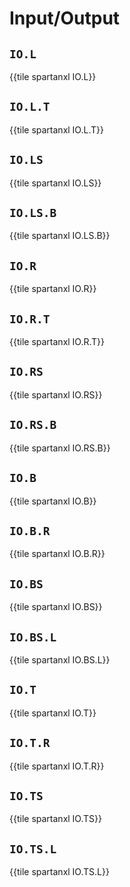 # Input/Output


## `IO.L`

{{tile spartanxl IO.L}}


## `IO.L.T`

{{tile spartanxl IO.L.T}}


## `IO.LS`

{{tile spartanxl IO.LS}}


## `IO.LS.B`

{{tile spartanxl IO.LS.B}}


## `IO.R`

{{tile spartanxl IO.R}}


## `IO.R.T`

{{tile spartanxl IO.R.T}}


## `IO.RS`

{{tile spartanxl IO.RS}}


## `IO.RS.B`

{{tile spartanxl IO.RS.B}}


## `IO.B`

{{tile spartanxl IO.B}}


## `IO.B.R`

{{tile spartanxl IO.B.R}}


## `IO.BS`

{{tile spartanxl IO.BS}}


## `IO.BS.L`

{{tile spartanxl IO.BS.L}}


## `IO.T`

{{tile spartanxl IO.T}}


## `IO.T.R`

{{tile spartanxl IO.T.R}}


## `IO.TS`

{{tile spartanxl IO.TS}}


## `IO.TS.L`

{{tile spartanxl IO.TS.L}}
